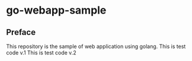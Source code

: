# go-webapp-sample



## Preface
This repository is the sample of web application using golang.
This is test code v.1
This is test code v.2 
